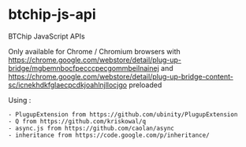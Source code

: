 btchip-js-api
=============

BTChip JavaScript APIs

Only available for Chrome / Chromium browsers with https://chrome.google.com/webstore/detail/plug-up-bridge/mgbemnbocfpecccpecgommbeilnainej and https://chrome.google.com/webstore/detail/plug-up-bridge-content-sc/icnekhdkfglaecpcdkjoahlnjllocjgo preloaded

Using :

	- PlugupExtension from https://github.com/ubinity/PlugupExtension
	- Q from https://github.com/kriskowal/q
	- async.js from https://github.com/caolan/async
	- inheritance from https://code.google.com/p/inheritance/

